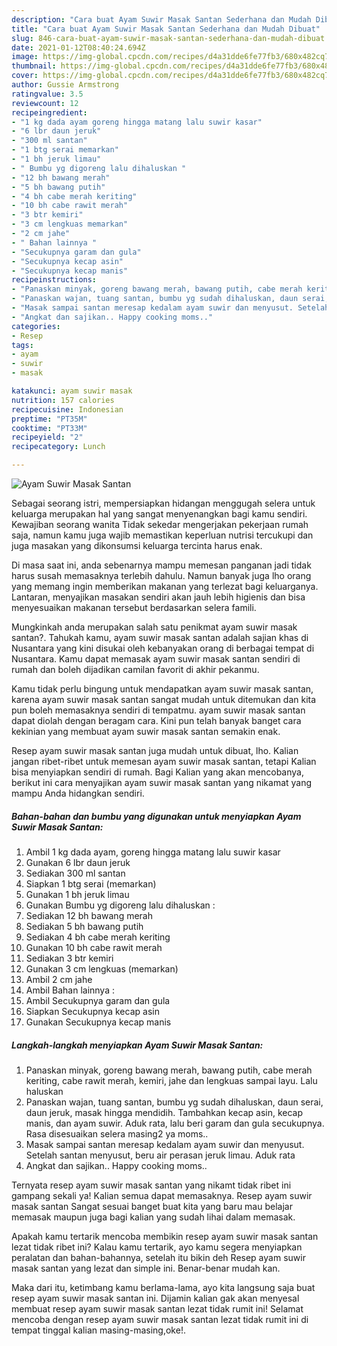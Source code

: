 ```yaml
---
description: "Cara buat Ayam Suwir Masak Santan Sederhana dan Mudah Dibuat"
title: "Cara buat Ayam Suwir Masak Santan Sederhana dan Mudah Dibuat"
slug: 846-cara-buat-ayam-suwir-masak-santan-sederhana-dan-mudah-dibuat
date: 2021-01-12T08:40:24.694Z
image: https://img-global.cpcdn.com/recipes/d4a31dde6fe77fb3/680x482cq70/ayam-suwir-masak-santan-foto-resep-utama.jpg
thumbnail: https://img-global.cpcdn.com/recipes/d4a31dde6fe77fb3/680x482cq70/ayam-suwir-masak-santan-foto-resep-utama.jpg
cover: https://img-global.cpcdn.com/recipes/d4a31dde6fe77fb3/680x482cq70/ayam-suwir-masak-santan-foto-resep-utama.jpg
author: Gussie Armstrong
ratingvalue: 3.5
reviewcount: 12
recipeingredient:
- "1 kg dada ayam goreng hingga matang lalu suwir kasar"
- "6 lbr daun jeruk"
- "300 ml santan"
- "1 btg serai memarkan"
- "1 bh jeruk limau"
- " Bumbu yg digoreng lalu dihaluskan "
- "12 bh bawang merah"
- "5 bh bawang putih"
- "4 bh cabe merah keriting"
- "10 bh cabe rawit merah"
- "3 btr kemiri"
- "3 cm lengkuas memarkan"
- "2 cm jahe"
- " Bahan lainnya "
- "Secukupnya garam dan gula"
- "Secukupnya kecap asin"
- "Secukupnya kecap manis"
recipeinstructions:
- "Panaskan minyak, goreng bawang merah, bawang putih, cabe merah keriting, cabe rawit merah, kemiri, jahe dan lengkuas sampai layu. Lalu haluskan"
- "Panaskan wajan, tuang santan, bumbu yg sudah dihaluskan, daun serai, daun jeruk, masak hingga mendidih. Tambahkan kecap asin, kecap manis, dan ayam suwir. Aduk rata, lalu beri garam dan gula secukupnya. Rasa disesuaikan selera masing2 ya moms.."
- "Masak sampai santan meresap kedalam ayam suwir dan menyusut. Setelah santan menyusut, beru air perasan jeruk limau. Aduk rata"
- "Angkat dan sajikan.. Happy cooking moms.."
categories:
- Resep
tags:
- ayam
- suwir
- masak

katakunci: ayam suwir masak 
nutrition: 157 calories
recipecuisine: Indonesian
preptime: "PT35M"
cooktime: "PT33M"
recipeyield: "2"
recipecategory: Lunch

---
```



![Ayam Suwir Masak Santan](https://img-global.cpcdn.com/recipes/d4a31dde6fe77fb3/680x482cq70/ayam-suwir-masak-santan-foto-resep-utama.jpg)

Sebagai seorang istri, mempersiapkan hidangan menggugah selera untuk keluarga merupakan hal yang sangat menyenangkan bagi kamu sendiri. Kewajiban seorang  wanita Tidak sekedar mengerjakan pekerjaan rumah saja, namun kamu juga wajib memastikan keperluan nutrisi tercukupi dan juga masakan yang dikonsumsi keluarga tercinta harus enak.

Di masa  saat ini, anda sebenarnya mampu memesan panganan jadi tidak harus susah memasaknya terlebih dahulu. Namun banyak juga lho orang yang memang ingin memberikan makanan yang terlezat bagi keluarganya. Lantaran, menyajikan masakan sendiri akan jauh lebih higienis dan bisa menyesuaikan makanan tersebut berdasarkan selera famili. 



Mungkinkah anda merupakan salah satu penikmat ayam suwir masak santan?. Tahukah kamu, ayam suwir masak santan adalah sajian khas di Nusantara yang kini disukai oleh kebanyakan orang di berbagai tempat di Nusantara. Kamu dapat memasak ayam suwir masak santan sendiri di rumah dan boleh dijadikan camilan favorit di akhir pekanmu.

Kamu tidak perlu bingung untuk mendapatkan ayam suwir masak santan, karena ayam suwir masak santan sangat mudah untuk ditemukan dan kita pun boleh memasaknya sendiri di tempatmu. ayam suwir masak santan dapat diolah dengan beragam cara. Kini pun telah banyak banget cara kekinian yang membuat ayam suwir masak santan semakin enak.

Resep ayam suwir masak santan juga mudah untuk dibuat, lho. Kalian jangan ribet-ribet untuk memesan ayam suwir masak santan, tetapi Kalian bisa menyiapkan sendiri di rumah. Bagi Kalian yang akan mencobanya, berikut ini cara menyajikan ayam suwir masak santan yang nikamat yang mampu Anda hidangkan sendiri.

<!--inarticleads1-->

##### Bahan-bahan dan bumbu yang digunakan untuk menyiapkan Ayam Suwir Masak Santan:

1. Ambil 1 kg dada ayam, goreng hingga matang lalu suwir kasar
1. Gunakan 6 lbr daun jeruk
1. Sediakan 300 ml santan
1. Siapkan 1 btg serai (memarkan)
1. Gunakan 1 bh jeruk limau
1. Gunakan  Bumbu yg digoreng lalu dihaluskan :
1. Sediakan 12 bh bawang merah
1. Sediakan 5 bh bawang putih
1. Sediakan 4 bh cabe merah keriting
1. Gunakan 10 bh cabe rawit merah
1. Sediakan 3 btr kemiri
1. Gunakan 3 cm lengkuas (memarkan)
1. Ambil 2 cm jahe
1. Ambil  Bahan lainnya :
1. Ambil Secukupnya garam dan gula
1. Siapkan Secukupnya kecap asin
1. Gunakan Secukupnya kecap manis




<!--inarticleads2-->

##### Langkah-langkah menyiapkan Ayam Suwir Masak Santan:

1. Panaskan minyak, goreng bawang merah, bawang putih, cabe merah keriting, cabe rawit merah, kemiri, jahe dan lengkuas sampai layu. Lalu haluskan
1. Panaskan wajan, tuang santan, bumbu yg sudah dihaluskan, daun serai, daun jeruk, masak hingga mendidih. Tambahkan kecap asin, kecap manis, dan ayam suwir. Aduk rata, lalu beri garam dan gula secukupnya. Rasa disesuaikan selera masing2 ya moms..
1. Masak sampai santan meresap kedalam ayam suwir dan menyusut. Setelah santan menyusut, beru air perasan jeruk limau. Aduk rata
1. Angkat dan sajikan.. Happy cooking moms..




Ternyata resep ayam suwir masak santan yang nikamt tidak ribet ini gampang sekali ya! Kalian semua dapat memasaknya. Resep ayam suwir masak santan Sangat sesuai banget buat kita yang baru mau belajar memasak maupun juga bagi kalian yang sudah lihai dalam memasak.

Apakah kamu tertarik mencoba membikin resep ayam suwir masak santan lezat tidak ribet ini? Kalau kamu tertarik, ayo kamu segera menyiapkan peralatan dan bahan-bahannya, setelah itu bikin deh Resep ayam suwir masak santan yang lezat dan simple ini. Benar-benar mudah kan. 

Maka dari itu, ketimbang kamu berlama-lama, ayo kita langsung saja buat resep ayam suwir masak santan ini. Dijamin kalian gak akan menyesal membuat resep ayam suwir masak santan lezat tidak rumit ini! Selamat mencoba dengan resep ayam suwir masak santan lezat tidak rumit ini di tempat tinggal kalian masing-masing,oke!.

